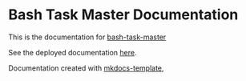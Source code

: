 # Bash Task Master Documentation

This is the documentation for [bash-task-master](https://github.com/hppr-dev/bash-task-master)

See the deployed documentation [here](https://bash-task-master.readthedocs.io).

Documentation created with [mkdocs-template](https://github.com/Andre601/mkdocs-template),
